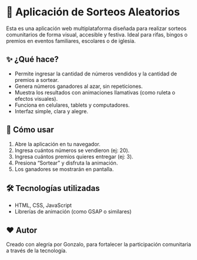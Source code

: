 # 🎉 Aplicación de Sorteos Aleatorios

Esta es una aplicación web multiplataforma diseñada para realizar sorteos comunitarios de forma visual, accesible y festiva. Ideal para rifas, bingos o premios en eventos familiares, escolares o de iglesia.

## ✨ ¿Qué hace?

- Permite ingresar la cantidad de números vendidos y la cantidad de premios a sortear.
- Genera números ganadores al azar, sin repeticiones.
- Muestra los resultados con animaciones llamativas (como ruleta o efectos visuales).
- Funciona en celulares, tablets y computadores.
- Interfaz simple, clara y alegre.

## 🚀 Cómo usar

1. Abre la aplicación en tu navegador.
2. Ingresa cuántos números se vendieron (ej: 20).
3. Ingresa cuántos premios quieres entregar (ej: 3).
4. Presiona “Sortear” y disfruta la animación.
5. Los ganadores se mostrarán en pantalla.

## 🛠️ Tecnologías utilizadas

- HTML, CSS, JavaScript
- Librerías de animación (como GSAP o similares)

## ❤️ Autor

Creado con alegría por Gonzalo, para fortalecer la participación comunitaria a través de la tecnología.

